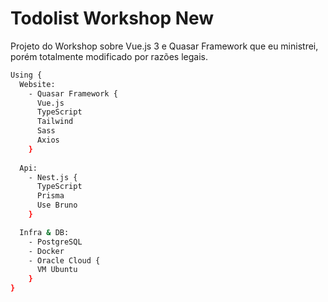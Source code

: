 # Todolist Workshop New
Projeto do Workshop sobre Vue.js 3 e Quasar Framework que eu ministrei, porém totalmente modificado por razões legais.

```bash
Using {
  Website:
    - Quasar Framework {
      Vue.js
      TypeScript
      Tailwind
      Sass
      Axios
    }
  
  Api:
    - Nest.js {
      TypeScript
      Prisma
      Use Bruno
    }

  Infra & DB:
    - PostgreSQL
    - Docker
    - Oracle Cloud {
      VM Ubuntu
    }
}
